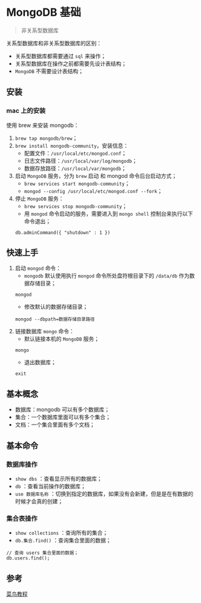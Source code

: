 

# MongoDB 基础

> 非关系型数据库

关系型数据库和非关系型数据库的区别：
- 关系型数据库都需要通过 `sql` 来操作；
- 关系型数据库在操作之前都需要先设计表结构；
- `MongoDB` 不需要设计表结构；

## 安装

### mac 上的安装

使用 brew 来安装 mongodb：
1. `brew tap mongodb/brew`；
2. `brew install mongodb-community`，安装信息：
    - 配置文件：`/usr/local/etc/mongod.conf`；
    - 日志文件路径：`/usr/local/var/log/mongodb`；
    - 数据存放路径：`/usr/local/var/mongodb`；
3. 启动 `MongoDB` 服务，分为 `brew` 启动 和 mongod 命令后台启动方式；
    - `brew services start mongodb-community`；
    - `mongod --config /usr/local/etc/mongod.conf --fork`；
4. 停止 `MongoDB` 服务：
    - `brew services stop mongodb-community`；
    - 用 `mongod` 命令启动的服务，需要进入到 `mongo shell` 控制台来执行以下命令退出；
    ```
    db.adminCommand({ "shutdown" : 1 })
    ```


## 快速上手

1. 启动 `mongod` 命令：
    - `mongodb` 默认使用执行 `mongod` 命令所处盘符根目录下的 `/data/db` 作为数据存储目录；
    ```
    mongod
    ```
    - 修改默认的数据存储目录；
    ```
    mongod --dbpath=数据存储目录路径
    ```
2. 链接数据库 `mongo` 命令：
    - 默认链接本机的 `MongoDB` 服务；
    ```
    mongo
    ```
    - 退出数据库；
    ```
    exit
    ```


## 基本概念

- 数据库：mongodb 可以有多个数据库；
- 集合：一个数据库里面可以有多个集合；
- 文档：一个集合里面有多个文档；


## 基本命令

### 数据库操作
- `show dbs` ：查看显示所有的数据库；
- `db` ：查看当前操作的数据库；
- `use 数据库名称` ：切换到指定的数据库，如果没有会新建，但是是在有数据的时候才会真的创建；

### 集合表操作
- `show collections` ：查询所有的集合；
- `db.集合.find()` ：查询集合里面的数据；
```
// 查询 users 集合里面的数据；
db.users.find();
```


## 参考

[菜鸟教程](https://www.runoob.com/mongodb/mongodb-tutorial.html)


